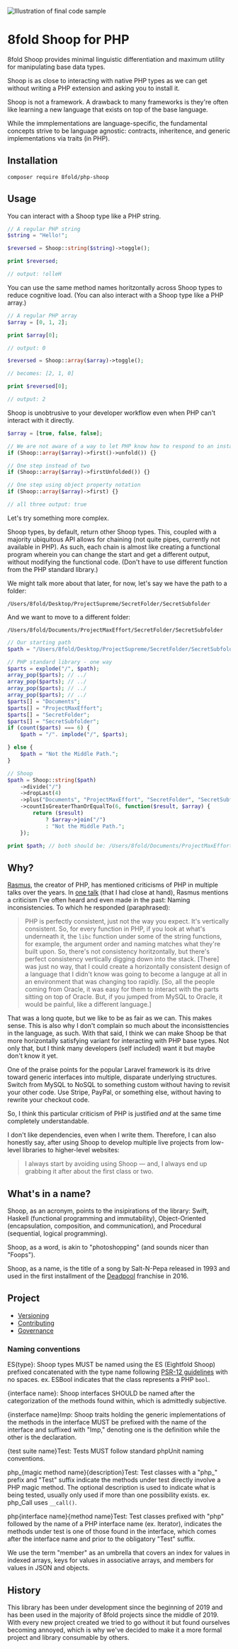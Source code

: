 ![Illustration of final code sample](https://github.com/8fold/php-shoop/blob/master/shoop-flow.png?raw=true)

# 8fold Shoop for PHP

8fold Shoop provides minimal linguistic differentiation and maximum utility for manipulating base data types.

Shoop is as close to interacting with native PHP types as we can get without writing a PHP extension and asking you to install it.

Shoop is not a framework. A drawback to many frameworks is they're often like learning a new language that exists on top of the base language.

While the immplementations are language-specific, the fundamental concepts strive to be language agnostic: contracts, inheritence, and generic implementations via traits (in PHP).

## Installation

```
composer require 8fold/php-shoop
```

## Usage

You can interact with a Shoop type like a PHP string.

```php
// A regular PHP string
$string = "Hello!";

$reversed = Shoop::string($string)->toggle();

print $reversed;

// output: !olleH
```

You can use the same method names horitzontally across Shoop types to reduce cognitive load. (You can also interact with a Shoop type like a PHP array.)

```php
// A regular PHP array
$array = [0, 1, 2];

print $array[0];

// output: 0

$reversed = Shoop::array($array)->toggle();

// becomes: [2, 1, 0]

print $reversed[0];

// output: 2
```
Shoop is unobtrusive to your developer workflow even when PHP can't interact with it directly.

```php
$array = [true, false, false];

// We are not aware of a way to let PHP know how to respond to an instance as a boolean value.
if (Shoop::array($array)->first()->unfold()) {}

// One step instead of two
if (Shoop::array($array)->firstUnfolded()) {}

// One step using object property notation
if (Shoop::array($array)->first) {}

// all three output: true
```

Let's try something more complex.

Shoop types, by default, return other Shoop types. This, coupled with a majority ubiquitous API allows for chaining (not quite pipes, currently not available in PHP). As such, each chain is almost like creating a functional program wherein you can change the start and get a different output, without modifying the functional code. (Don't have to use different function from the PHP standard library.)

We might talk more about that later, for now, let's say we have the path to a folder:

`/Users/8fold/Desktop/ProjectSupreme/SecretFolder/SecretSubfolder`

And we want to move to a different folder:

`/Users/8fold/Documents/ProjectMaxEffort/SecretFolder/SecretSubfolder`


```php
// Our starting path
$path = "/Users/8fold/Desktop/ProjectSupreme/SecretFolder/SecretSubfolder";

// PHP standard library - one way
$parts = explode("/", $path);
array_pop($parts); // ../
array_pop($parts); // ../
array_pop($parts); // ../
array_pop($parts); // ../
$parts[] = "Documents";
$parts[] = "ProjectMaxEffort";
$parts[] = "SecretFolder";
$parts[] = "SecretSubfolder";
if (count($parts) === 6) {
	$path = "/". implode("/", $parts);

} else {
	$path = "Not the Middle Path.";
}

// Shoop
$path = Shoop::string($path)
	->divide("/")
	->dropLast(4)
	->plus("Documents", "ProjectMaxEffort", "SecretFolder", "SecretSubfolder")
	->countIsGreaterThanOrEqualTo(6, function($result, $array) {
		return ($result)
			? $array->join("/")
			: "Not the Middle Path.";
	});

print $path; // both should be: /Users/8fold/Documents/ProjectMaxEffort/SecretFolder/SecretSubfolder
```

## Why?

[Rasmus](https://en.wikipedia.org/wiki/Rasmus_Lerdorf), the creator of PHP, has mentioned criticisms of PHP in multiple talks over the years. In [one talk](https://youtu.be/Qa_xVjTiOUw?t=1007) (that I had close at hand), Rasmus mentions a criticism I've often heard and even made in the past: Naming inconsistencies. To which he responded (paraphrased):

> PHP is perfectly consistent, just not the way you expect. It's vertically consistent. So, for every function in PHP,  if you look at what's underneath it, the `libc` function under some of the string functions, for example, the argument order and naming matches what they're built upon. So, there's not consistency horitzontally, but there's perfect consistency vertically digging down into the stack. [There] was just no way, that I could create a horizontally consistent design of a language that I didn't know was going to become a languge at all in an environment that was changing too rapidly. [So, all the people coming from Oracle, it was easy for them to interact with the parts sitting on top of Oracle. But, if you jumped from MySQL to Oracle, it would be painful, like a different language.]

That was a long quote, but we like to be as fair as we can. This makes sense. This is also why I don't complain so much about the inconsisttencies in the language, as such. With that said, I think we can make Shoop be that more horizontally satisfying variant for interacting with PHP base types. Not only that, but I think many developers (self included) want it but maybe don't know it yet.

One of the praise points for the popular Laravel framework is its drive toward generic interfaces into multiple, disparate underlying structures. Switch from MySQL to NoSQL to something custom without having to revisit your other code. Use Stripe, PayPal, or something else, without having to rewrite your checkout code.

So, I think this particular criticism of PHP is justified *and* at the same time completely understandable.

I don't like dependencies, even when I write them. Therefore, I can also honestly say, after using Shoop to develop multiple live projects from low-level libraries to higher-level websites:

> I always start by avoiding using Shoop &mdash; and, I always end up grabbing it after about the first class or two.

## What's in a name?

Shoop, as an acronym, points to the insipirations of the library: Swift, Haskell (functional programming and immutability), Object-Oriented (encapsulation, composition, and communication), and Procedural (sequential, logical programming).

Shoop, as a word, is akin to "photoshopping" (and sounds nicer than "Foops").

Shoop, as a name, is the title of a song by Salt-N-Pepa released in 1993 and used in the first installment of the [Deadpool](https://youtu.be/FOJWJmlYxlE) franchise in 2016.

## Project

- [Versioning](https://github.com/8fold/php-shoop/blob/master/.github/VERSIONING.md)
- [Contributing](https://github.com/8fold/php-shoop/blob/master/.github/CONTRIBUTING.md)
- [Governance](https://github.com/8fold/php-shoop/blob/master/.github/GOVERNANCE.md)

### Naming conventions

ES{type}: Shoop types MUST be named using the ES (Eightfold Shoop) prefixed concatenated with the type name following [PSR-12 guidelines](https://www.php-fig.org/psr/psr-12/) with no spaces. ex. ESBool indicates that the class represents a PHP `bool`.

{interface name}: Shoop interfaces SHOULD be named after the categorization of the methods found within, which is admittedly subjective.

{insterface name}Imp: Shoop traits holding the generic implementations of the methods in the interface MUST be prefixed with the name of the interface and suffixed with "Imp," denoting one is the definition while the other is the declaration.

{test suite name}Test: Tests MUST follow standard phpUnit naming conventions.

php_{magic method name}{description}Test: Test classes with a "php_" prefix and "Test" suffix indicate the methods under test directly involve a PHP magic method. The optional description is used to indicate what is being tested, usually only used if more than one possibility exists. ex. php_Call uses `__call()`.

php{interface name}{method name}Test: Test classes prefixed with "php" followed by the name of a PHP interface name (ex. Iterator), indicates the methods under test is one of those found in the interface, which comes after the interface name and prior to the obligatory "Test" suffix.

We use the term "member" as an umbrella that covers an index for values in indexed arrays, keys for values in associative arrays, and members for values in JSON and objects.

## History

This library has been under development since the beginning of 2019 and has been used in the majority of 8fold projects since the middle of 2019. With every new project created we tried to go without it but found ourselves becoming annoyed, which is why we've decided to make it a more formal project and library consumable by others.

